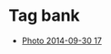 <!--
title: Tag bank
date: 2020-06-28T14:55:35.417Z
tags:
-->
# Tag bank

 * [Photo 2014-09-30 17](98817635237.md)